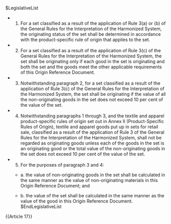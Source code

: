 $LegislativeList
* 1. For a set classified as a result of the application of Rule 3(a) or (b) of the General Rules for the Interpretation of the Harmonized System, the originating status of the set shall be determined in accordance with the product-specific rule of origin that applies to the set.

* 2. For a set classified as a result of the application of Rule 3(c) of the General Rules for the Interpretation of the Harmonized System, the set shall be originating only if each good in the set is originating and both the set and the goods meet the other applicable requirements of this Origin Reference Document.

* 3. Notwithstanding paragraph 2, for a set classified as a result of the application of Rule 3(c) of the General Rules for the Interpretation of the Harmonized System, the set shall be originating if the value of all the non-originating goods in the set does not exceed 10 per cent of the value of the set.

* 4. Notwithstanding paragraphs 1 through 3, and the textile and apparel product-specific rules of origin set out in Annex II (Product-Specific Rules of Origin), textile and apparel goods put up in sets for retail sale, classified as a result of the application of Rule 3 of the General Rules for the Interpretation of the Harmonized System, shall not be regarded as originating goods unless each of the goods in the set is an originating good or the total value of the non-originating goods in the set does not exceed 10 per cent of the value of the set.

* 5. For the purposes of paragraph 3 and 4:

  * a. the value of non-originating goods in the set shall be calculated in the same manner as the value of non-originating materials in this Origin Reference Document; and

  * b. the value of the set shall be calculated in the same manner as the value of the good in this Origin Reference Document.
$EndLegislativeList

{{Article 17}}
